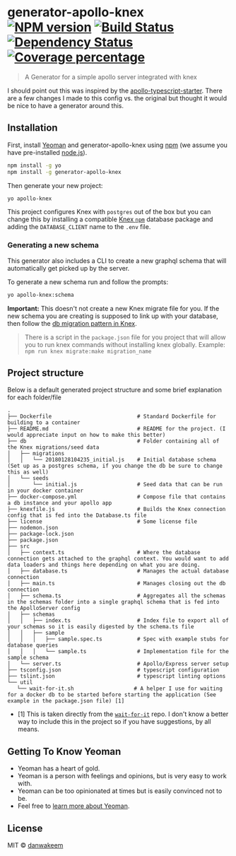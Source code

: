 # generator-apollo-knex [![NPM version][npm-image]][npm-url] [![Build Status][travis-image]][travis-url] [![Dependency Status][daviddm-image]][daviddm-url] [![Coverage percentage][coveralls-image]][coveralls-url]
> A Generator for a simple apollo server integrated with knex

I should point out this was inspired by the [apollo-typescript-starter](https://github.com/kylealwyn/apollo-typescript-starter). There are a few changes I made to this config vs. the original but thought it would be nice to have a generator around this.

## Installation

First, install [Yeoman](http://yeoman.io) and generator-apollo-knex using [npm](https://www.npmjs.com/) (we assume you have pre-installed [node.js](https://nodejs.org/)).

```bash
npm install -g yo
npm install -g generator-apollo-knex
```

Then generate your new project:

```bash
yo apollo-knex
```

This project configures Knex with `postgres` out of the box but you can change this by installing a compatible [Knex `npm`](http://knexjs.org/#Installation-client) database package and adding the `DATABASE_CLIENT` name to the `.env` file.

### Generating a new schema
This generator also includes a CLI to create a new graphql schema that will automatically get picked up by the server.

To generate a new schema run and follow the prompts:

```bash
yo apollo-knex:schema
```

**Important:** This doesn't not create a new Knex migrate file for you. If the new schema you are creating is supposed to link up with your database, then follow the [db migration pattern in Knex](http://knexjs.org/#Migrations).

> There is a script in the `package.json` file for you project that will allow you to run knex commands without installing knex globally. Example: `npm run knex migrate:make migration_name`

 ## Project structure
Below is a default generated project structure and some brief explanation for each folder/file
 ```
 .
├── Dockerfile                           # Standard Dockerfile for building to a container
├── README.md                            # README for the project. (I would appreciate input on how to make this better)
├── db                                   # Folder containing all of the Knex migrations/seed data
│   ├── migrations
│   │   └── 20180128104235_initial.js    # Initial database schema (Set up as a postgres schema, if you change the db be sure to change this as well)
│   └── seeds
│       └── initial.js                   # Seed data that can be run in your docker container
├── docker-compose.yml                   # Compose file that contains a db instance and your apollo app
├── knexfile.js                          # Builds the Knex connection config that is fed into the Database.ts file
├── license                              # Some license file
├── nodemon.json                         
├── package-lock.json
├── package.json
├── src
│   ├── context.ts                       # Where the database connection gets attached to the graphql context. You would want to add data loaders and things here depending on what you are doing.
│   ├── database.ts                      # Manages the actual database connection
│   ├── main.ts                          # Manages closing out the db connection
│   ├── schema.ts                        # Aggregates all the schemas in the schemas folder into a single graphql schema that is fed into  the ApolloServer config
│   ├── schemas
│   │   ├── index.ts                     # Index file to export all of your schemas so it is easily digested by the schema.ts file
│   │   ├── sample
│   │   │   ├── sample.spec.ts           # Spec with example stubs for database queries
│   │   │   └── sample.ts                # Implementation file for the sample schema
│   └── server.ts                        # Apollo/Express server setup
├── tsconfig.json                        # typescript configuration
├── tslint.json                          # typescript linting options
└── util
    └── wait-for-it.sh                   # A helper I use for waiting for a docker db to be started before starting the application (See example in the package.json file) [1]
 ```

- [1] This is taken directly from the [`wait-for-it`](https://github.com/vishnubob/wait-for-it) repo. I don't know a better way to include this in the project so if you have suggestions, by all means.

## Getting To Know Yeoman

 * Yeoman has a heart of gold.
 * Yeoman is a person with feelings and opinions, but is very easy to work with.
 * Yeoman can be too opinionated at times but is easily convinced not to be.
 * Feel free to [learn more about Yeoman](http://yeoman.io/).

## License

MIT © [danwakeem](https://www.danwakeem.com)


[npm-image]: https://badge.fury.io/js/generator-apollo-knex.svg
[npm-url]: https://npmjs.org/package/generator-apollo-knex
[travis-image]: https://travis-ci.com/Danwakeem/generator-apollo-knex.svg?branch=master
[travis-url]: https://travis-ci.com/Danwakeem/generator-apollo-knex
[daviddm-image]: https://david-dm.org/Danwakeem/generator-apollo-knex.svg?theme=shields.io
[daviddm-url]: https://david-dm.org/Danwakeem/generator-apollo-knex
[coveralls-image]: https://coveralls.io/repos/Danwakeem/generator-apollo-knex/badge.svg
[coveralls-url]: https://coveralls.io/r/Danwakeem/generator-apollo-knex